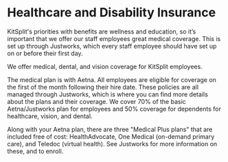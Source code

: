 # Healthcare and Disability Insurance

KitSplit's priorities with benefits are wellness and education, so it’s important that we offer our staff employees great medical coverage. This is set up through Justworks, which every staff employee should have set up on or before their first day.

We offer medical, dental, and vision coverage for KitSplit employees. 

The medical plan is with Aetna. All employees are eligible for coverage on the first of the month following their hire date. These policies are all managed through Justworks, which is where you can find more details about the plans and their coverage. We cover 70% of the basic Aetna/Justworks plan for employees and 50% coverage for dependents for healthcare, vision, and dental. 

Along with your Aetna plan, there are three "Medical Plus plans" that are included free of cost: HealthAdvocate, One Medical (on-demand primary care), and Teledoc (virtual health). See Justworks for more information on these, and to enroll. 

